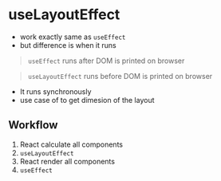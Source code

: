 # useLayoutEffect

-   work exactly same as `useEffect`
-   but difference is when it runs

> `useEffect` runs after DOM is printed on browser

> `useLayoutEffect` runs before DOM is printed on browser

-   It runs synchronously
-   use case of to get dimesion of the layout

## Workflow

1. React calculate all components
2. `useLayoutEffect`
3. React render all components
4. `useEffect`
